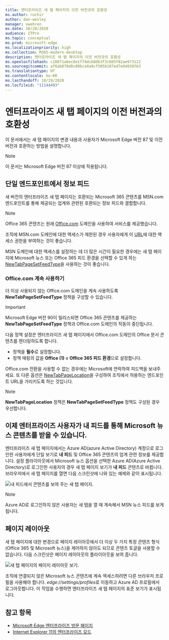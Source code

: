 ```yaml
---
title: 엔터프라이즈 새 탭 페이지의 이전 버전과의 호환성
ms.author: ruchir
author: dan-wesley
manager: vwehren
ms.date: 10/28/2020
audience: ITPro
ms.topic: conceptual
ms.prod: microsoft-edge
ms.localizationpriority: high
ms.collection: M365-modern-desktop
description: 엔터프라이즈 새 탭 페이지의 이전 버전과의 호환성
ms.openlocfilehash: c10671a6ec8e1ff4dcb0db3f3c085f82ae973122
ms.sourcegitcommit: af6ab070d0c09bca4a9cf505b107ed7e04839763
ms.translationtype: HT
ms.contentlocale: ko-KR
ms.lasthandoff: 10/29/2020
ms.locfileid: "11144493"
---
```

# 엔터프라이즈 새 탭 페이지의 이전 버전과의 호환성

이 문서에서는 새 탭 페이지의 변경 내용과 사용자가 Microsoft Edge 버전 87 및 이전 버전과 호환하는 방법을 설명합니다.

> [!NOTE]
> 이 문서는 Microsoft Edge 버전 87 이상에 적용됩니다.

## 단일 엔드포인트에서 정보 피드

새 버전의 엔터프라이즈 새 탭 페이지는 호환되는 Microsoft 365 콘텐츠를 MSN.com 엔드포인트를 통해 제공되는 업계와 관련된 호환되는 정보 피드와 결합합니다.

> [!NOTE]
> Office 365 콘텐츠는 원래 [Office.com](https://www.office.com) 도메인을 사용하여 서비스를 제공했습니다.

조직에 MSN.com 도메인에 대한 액세스가 제한된 경우 사용자에게 이 [URL](https://ntp.msn.com)에 대한 액세스 권한을 부여하는 것이 좋습니다.

MSN 도메인에 대한 액세스를 설정하는 데 더 많은 시간이 필요한 경우에는 새 탭 페이지에 Microsoft 뉴스 또는 Office 365 피드 환경을 선택할 수 있게 하는 [NewTabPageSetFeedType](https://docs.microsoft.com/deployedge/microsoft-edge-policies#newtabpagesetfeedtype)을 사용하는 것이 좋습니다.

### Office.com 계속 사용하기

 더 이상 사용되지 않는 Office.com 도메인을 계속 사용하도록 **NewTabPageSetFeedType** 정책을 구성할 수 있습니다.

> [!IMPORTANT]
> Microsoft Edge 버전 90이 릴리스되면 Office 365 콘텐츠를 제공하는 **NewTabPageSetFeedType** 정책과 Office.com 도메인의 작동이 중단됩니다.

다음 정책 설정은 엔터프라이즈 새 탭 페이지에서 Office.com 도메인의 Office 문서 콘텐츠를 렌더링하도록 합니다.

- 정책을 **필수**로 설정합니다.
- 정책 매핑의 값을 **Office (1) = Office 365 피드 환경**으로 설정합니다.

Office.com 전환을 사용할 수 없는 경우에는 Microsoft에 연락하여 피드백을 보내주세요. 또 다른 옵션은 [NewTabPageLocation](https://docs.microsoft.com/deployedge/microsoft-edge-policies#newtabpagelocation)을 구성하여 조직에서 허용하는 엔드포인트 URL을 가리키도록 하는 것입니다.

> [!NOTE]
> **NewTabPageLocation** 정책은 **NewTabPageSetFeedType** 정책도 구성된 경우 우선합니다.

## 이제 엔터프라이즈 사용자가 내 피드를 통해 Microsoft 뉴스 콘텐츠를 받을 수 있습니다.

엔터프라이즈 새 탭 페이지에서는 Azure AD(azure Active Directory) 계정으로 로그인한 사용자에게 단일 보기로 **내 피드** 및 Office 365 콘텐츠의 업계 관련 정보를 제공합니다. 설정 플라이아웃에서 Microsoft 뉴스 옵션을 선택한 Azure AD(Azure Active Directory)로 로그인한 사용자의 경우 새 탭 페이지 보기가 **내 피드** 콘텐츠로 바뀝니다. 브라우저에서 새 탭 페이지를 열면 다음 스크린샷에 나와 있는 예제와 같이 표시됩니다.

![내 피드에서 콘텐츠를 보여 주는 새 탭 페이지.](media/microsoft-edge-ntp-backward-compatibility/microsoft-edge-ntp-myfeed-view.png)

> [!NOTE]
> Azure AD로 로그인하지 않은 사용자는 새 탭을 열 때 계속해서 MSN 뉴스 피드를 보게 됩니다.

## 페이지 레이아웃

새 탭 페이지에 대한 변경으로 페이지 레이아웃에서 더 이상 두 가지 특정 콘텐츠 형식(Office 365 및 Microsoft 뉴스)을 제어하지 않아도 되므로 콘텐츠 토글을 사용할 수 없습니다. 다음 스크린샷은 페이지 레이아웃의 플라이아웃을 보여 줍니다.

![새 탭 페이지의 페이지 레이아웃 보기.](media/microsoft-edge-ntp-backward-compatibility/microsoft-edge-ntp-page-layout.png)

조직에 연결되지 않은 Microsoft 뉴스 콘텐츠에 계속 액세스하려면 다른 브라우저 프로필을 사용해야 합니다. *edge://settings/profiles*로 이동하고 Azure AD 프로필에서 로그아웃합니다. 이 작업을 수행하면 엔터프라이즈 새 탭 페이지의 표준 보기가 표시됩니다. 

## 참고 항목

- [Microsoft Edge 엔터프라이즈 방문 페이지](https://aka.ms/EdgeEnterprise)
- [Internet Explorer 11의 엔터프라이즈 모드](https://docs.microsoft.com/internet-explorer/ie11-deploy-guide/enterprise-mode-overview-for-ie11)
